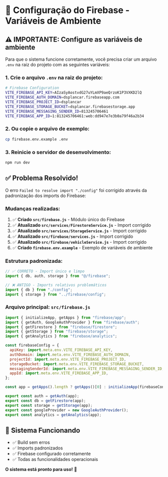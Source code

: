 # 🔧 Configuração do Firebase - Variáveis de Ambiente

## ⚠️ IMPORTANTE: Configure as variáveis de ambiente

Para que o sistema funcione corretamente, você precisa criar um arquivo `.env` na raiz do projeto com as seguintes variáveis:

### 1. Crie o arquivo `.env` na raiz do projeto:

```bash
# Firebase Configuration
VITE_FIREBASE_API_KEY=AIzaSyAostvdG27uYLmXP9aeQrzoK1P3VXKD2lQ
VITE_FIREBASE_AUTH_DOMAIN=dsplancar.firebaseapp.com
VITE_FIREBASE_PROJECT_ID=dsplancar
VITE_FIREBASE_STORAGE_BUCKET=dsplancar.firebasestorage.app
VITE_FIREBASE_MESSAGING_SENDER_ID=813245706461
VITE_FIREBASE_APP_ID=1:813245706461:web:dd947e7e3b0a79f46a2b34
```

### 2. Ou copie o arquivo de exemplo:

```bash
cp firebase.env.example .env
```

### 3. Reinicie o servidor de desenvolvimento:

```bash
npm run dev
```

## ✅ **Problema Resolvido!**

O erro `Failed to resolve import "./config"` foi corrigido através da padronização dos imports do Firebase:

### **Mudanças realizadas:**

1. ✅ **Criado `src/firebase.js`** - Módulo único do Firebase
2. ✅ **Atualizado `src/services/FirestoreService.js`** - Import corrigido
3. ✅ **Atualizado `src/services/StorageService.js`** - Import corrigido  
4. ✅ **Atualizado `src/firebase/services.js`** - Import corrigido
5. ✅ **Atualizado `src/firebase/vehicleService.js`** - Import corrigido
6. ✅ **Criado `firebase.env.example`** - Exemplo de variáveis de ambiente

### **Estrutura padronizada:**

```javascript
// ✅ CORRETO - Import único e limpo
import { db, auth, storage } from "@/firebase";

// ❌ ANTIGO - Imports relativos problemáticos  
import { db } from "./config";
import { storage } from "../firebase/config";
```

### **Arquivo principal: `src/firebase.js`**

```javascript
import { initializeApp, getApps } from "firebase/app";
import { getAuth, GoogleAuthProvider } from "firebase/auth";
import { getFirestore } from "firebase/firestore";
import { getStorage } from "firebase/storage";
import { getAnalytics } from "firebase/analytics";

const firebaseConfig = {
  apiKey: import.meta.env.VITE_FIREBASE_API_KEY,
  authDomain: import.meta.env.VITE_FIREBASE_AUTH_DOMAIN,
  projectId: import.meta.env.VITE_FIREBASE_PROJECT_ID,
  storageBucket: import.meta.env.VITE_FIREBASE_STORAGE_BUCKET,
  messagingSenderId: import.meta.env.VITE_FIREBASE_MESSAGING_SENDER_ID,
  appId: import.meta.env.VITE_FIREBASE_APP_ID,
};

const app = getApps().length ? getApps()[0] : initializeApp(firebaseConfig);

export const auth = getAuth(app);
export const db = getFirestore(app);
export const storage = getStorage(app);
export const googleProvider = new GoogleAuthProvider();
export const analytics = getAnalytics(app);
```

## 🚀 **Sistema Funcionando**

- ✅ Build sem erros
- ✅ Imports padronizados
- ✅ Firebase configurado corretamente
- ✅ Todas as funcionalidades operacionais

**O sistema está pronto para uso!** 🎉
